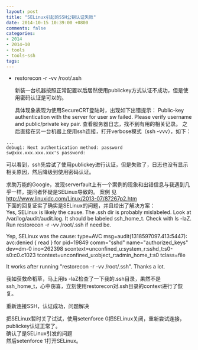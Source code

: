 ```yaml
---
layout: post
title: "SELinux引起的SSH公钥认证失败"
date: 2014-10-15 10:39:00 +0800
comments: false
categories:
- 2014
- 2014~10
- tools
- tools~ssh
tags:
---
```

* restorecon -r -vv /root/.ssh  

  新装一台机器按照正常配置以后居然使用publickey方式认证不成功，但是使用密码认证是可以的。 

  具体现象表现为使用SecureCRT登陆时，出现如下出错提示：
Public-key authentication with the server for user sw failed. Please verify username and public/private key pair.
查看服务器日志，找不到有用的相关记录。 
之后直接在另一台机器上使用ssh连接，打开verbose模式（ssh -vvv），如下：
```
...
debug1: Next authentication method: password
sw@xxx.xxx.xxx.xxx's password:
```
可以看到，ssh先尝试了使用publickey进行认证，但是失败了，日志也没有显示相关原因，然后降级到使用密码认证。 

求助万能的Google，发现serverfault上有一个案例的现象和出错信息与我遇到几乎一样，提问者怀疑是SELinux导致的。
案例 见 http://www.linuxidc.com/Linux/2013-07/87267p2.htm  
下面的回复证实了确实是SELinux的问题，并且给出了解决方案：  
Yes, SELinux is likely the cause. The .ssh dir is probably mislabeled. Look at /var/log/audit/audit.log. It should be labeled ssh_home_t. Check with ls -laZ. Run restorecon -r -vv /root/.ssh if need be.

Yep, SELinux was the cause: type=AVC msg=audit(1318597097.413:5447): avc:denied { read } for pid=19849 comm="sshd" name="authorized_keys" dev=dm-0 ino=262398 scontext=unconfined_u:system_r:sshd_t:s0-s0:c0.c1023 tcontext=unconfined_u:object_r:admin_home_t:s0 tclass=file

It works after running "restorecon -r -vv /root/.ssh". Thanks a lot.

我如获救命稻草，马上用ls -laZ检查了一下我的.ssh目录，果然不是ssh_home_t，心中窃喜，立刻使用restorecon对.ssh目录的context进行了恢复。 

重新连接SSH，认证成功，问题解决

把SELinux暂时关了试试，使用setenforce 0把SELinux关闭，重新尝试连接，publickey认证正常了。   
确认了是SELinux引发的问题  
然后setenforce 1打开SELinux。

